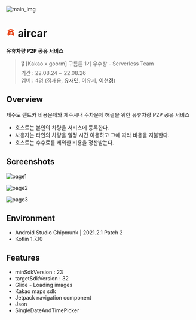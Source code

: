![main_img](https://user-images.githubusercontent.com/65072995/186810373-f6bc79bd-7168-4003-b5c8-bd4519c77fe1.png)

# <img src="doc/imgs/app_icon.png" width="24px"/> aircar
**유휴차량 P2P 공유 서비스**
> 🎖 [Kakao x goorm] 구름톤 1기 우수상 - Serverless Team  
> 기간 : 22.08.24 ~ 22.08.26  
> 멤버 : 4명 (정재용, [유재민](https://github.com/jaemin-Yoo), 이유지, [이현정](https://github.com/hyunjeong408))  

## Overview
제주도 렌트카 비용문제와 제주시내 주차문제 해결을 위한 유휴차량 P2P 공유 서비스
- 호스트는 본인의 차량을 서비스에 등록한다.
- 사용자는 타인의 차량을 일정 시간 이용하고 그에 따라 비용을 지불한다.
- 호스트는 수수료를 제외한 비용을 정산받는다.

## Screenshots
![page1](https://user-images.githubusercontent.com/65072995/186810363-2b82f2fb-2e54-496e-a255-d1ff708c1a9d.png)

![page2](https://user-images.githubusercontent.com/65072995/186810372-dea46a87-fc27-486e-88cc-d35129fcabb2.png)

![page3](https://user-images.githubusercontent.com/65072995/186810370-1de93bd8-3369-4794-be49-bdb2cc3e3d03.png)

## Environment
- Android Studio Chipmunk | 2021.2.1 Patch 2
- Kotlin 1.7.10

## Features
- minSdkVersion : 23
- targetSdkVersion : 32
- Glide - Loading images
- Kakao maps sdk
- Jetpack navigation component
- Json
- SingleDateAndTimePicker
